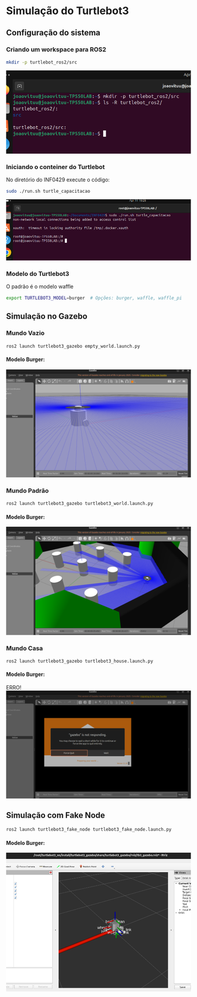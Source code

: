 # Simulação do Turtlebot3

## Configuração do sistema 

### Criando um workspace para ROS2
```bash
mkdir -p turtlebot_ros2/src
```

![Workspace Turtlebot](./images/Workspace.png)

### Iniciando o conteiner do Turtlebot
No diretório do INF0429 execute o código:
```bash
sudo ./run.sh turtle_capacitacao
```

![Conteiner Iniciado](./images/IniciandoDocker.png)

### Modelo do Turtlebot3
O padrão é o modelo waffle
```bash
export TURTLEBOT3_MODEL=burger  # Opções: burger, waffle, waffle_pi
```

## Simulação no Gazebo

### Mundo Vazio
```bash
ros2 launch turtlebot3_gazebo empty_world.launch.py
```

#### Modelo Burger:
![Mundo Vazio com o Modelo Burger](./images/VazioBurger.png)

### Mundo Padrão
```bash
ros2 launch turtlebot3_gazebo turtlebot3_world.launch.py
```

#### Modelo Burger:
![Mundo Padrão com o Modelo Burger](./images/PadraoBurger.png)

### Mundo Casa
```bash 
ros2 launch turtlebot3_gazebo turtlebot3_house.launch.py
```

#### Modelo Burger:
ERRO!
![Mundo Casa com o Modelo Burger](./images/CasaBurger.png)

## Simulação com Fake Node
```bash
ros2 launch turtlebot3_fake_node turtlebot3_fake_node.launch.py
```

#### Modelo Burger:
![Fake Node](./images/FakeNode.png)
